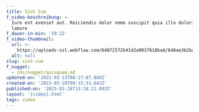 ```yaml
---
title: Sint Cum
f_video-beschreibung: >-
  Iure est eveniet aut. Reiciendis dolor nemo suscipit quia illo doloribus ea
  labore
f_dauer-in-min: '19:22'
f_video-thumbnail:
  url: >-
    https://uploads-ssl.webflow.com/64072572b41d2a9037618bad/640ae3b2ba70442dfc4c6c63_image2.jpeg
  alt: null
slug: sint-cum
f_nugget:
  - cms/nugget/quisquam.md
updated-on: '2023-03-13T08:17:07.888Z'
created-on: '2023-03-10T09:15:33.643Z'
published-on: '2023-03-28T13:18:22.083Z'
layout: '[video].html'
tags: video
---
```



